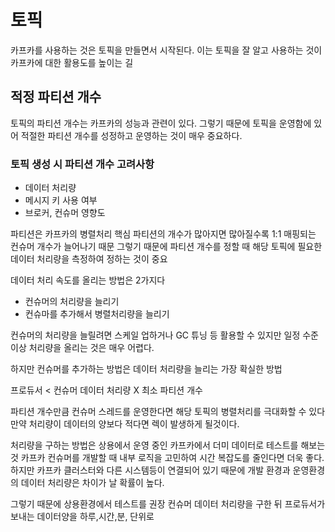 # 토픽

카프카를 사용하는 것은 토픽을 만들면서 시작된다.
이는 토픽을 잘 알고 사용하는 것이 카프카에 대한 활용도를 높이는 길

## 적정 파티션 개수

토픽의 파티션 개수는 카프카의 성능과 관련이 있다. 그렇기 때문에 토픽을 운영함에 있어 적절한 파티션 개수를 성정하고 운영하는 것이 매우 중요하다.

### 토픽 생성 시 파티션 개수 고려사항

- 데이터 처리량
- 메시지 키 사용 여부
- 브로커, 컨슈머 영향도

파티션은 카프카의 병렬처리 핵심
파티션의 개수가 많아지면 많아질수록 1:1 매핑되는 컨슈머 개수가 늘어나기 때문
그렇기 때문에 파티션 개수를 정할 때 해당 토픽에 필요한 데이터 처리량을 측정하여 정하는 것이 중요

데이터 처리 속도를 올리는 방법은 2가지다
- 컨슈머의 처리량을 늘리기
- 컨슈마를 추가해서 병렬처리량을 늘리기

컨슈머의 처리량을 늘릴려면 스케일 업하거나 GC 튜닝 등 활용할 수 있지만 일정 수준 이상 처리량을 올리는 것은 매우 어렵다.

하지만 컨슈머를 추가하는 방법은 데이터 처리량을 늘리는 가장 확실한 방법

프로듀서 < 컨슈머 데이터 처리량 X 최소 파티션 개수

파티션 개수만큼 컨슈머 스레드를 운영한다면 해당 토픽의 병렬처리를 극대화할 수 있다 만약 처리량이 데이터의 양보다 적다면 렉이 발생하게 될것이다.

처리량을 구하는 방법은 상용에서 운영 중인 카프카에서 더미 데이터로 테스트를 해보는 것
카프카 컨슈머를 개발할 때 내부 로직을 고민하여 시간 복잡도를 줄인다면 더욱 좋다.
하지만 카프카 클러스터와 다른 시스템등이 연결되어 있기 때문에 개발 환경과 운영환경의 데이터 처리량은 차이가 날 확률이 높다.

그렇기 때문에 상용환경에서 테스트를 권장
컨슈머 데이터 처리량을 구한 뒤 프로듀서가 보내는 데이터양을 하루,시간,분, 단위로 


